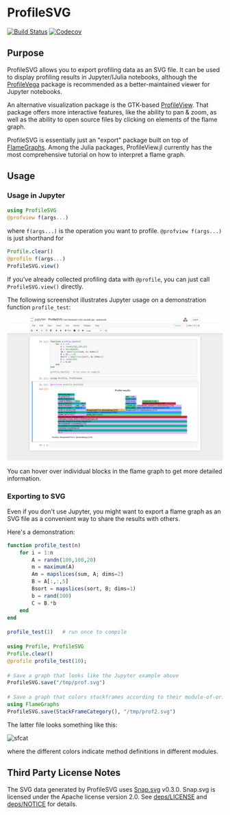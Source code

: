 # ProfileSVG

[![Build Status](https://travis-ci.com/kimikage/ProfileSVG.jl.svg?branch=master)](https://travis-ci.com/kimikage/ProfileSVG.jl)
[![Codecov](https://codecov.io/gh/kimikage/ProfileSVG.jl/branch/master/graph/badge.svg)](https://codecov.io/gh/kimikage/ProfileSVG.jl)

## Purpose

ProfileSVG allows you to export profiling data as an SVG file.
It can be used to display profiling results in Jupyter/IJulia notebooks,
although the [ProfileVega](https://github.com/davidanthoff/ProfileVega.jl) package is
recommended as a better-maintained viewer for Jupyter notebooks.

An alternative visualization package is the GTK-based
[ProfileView](https://github.com/timholy/ProfileView.jl).
That package offers more interactive features, like the ability to
pan & zoom, as well as the ability to open source files by clicking on
elements of the flame graph.

ProfileSVG is essentially just an "export" package built on top of
[FlameGraphs](https://github.com/timholy/FlameGraphs.jl).
Among the Julia packages, ProfileView.jl currently has the most comprehensive
tutorial on how to interpret a flame graph.

## Usage

### Usage in Jupyter

```julia
using ProfileSVG
@profview f(args...)
```

where `f(args...)` is the operation you want to profile.
`@profview f(args...)` is just shorthand for

```julia
Profile.clear()
@profile f(args...)
ProfileSVG.view()
```

If you've already collected profiling data with `@profile`, you can just call `ProfileSVG.view()` directly.

The following screenshot illustrates Jupyter usage on a demonstration function `profile_test`:

![profview](images/jupyter.png)

You can hover over individual blocks in the flame graph to get more detailed information.

### Exporting to SVG

Even if you don't use Jupyter, you might want to export a flame graph as an SVG file
as a convenient way to share the results with others.

Here's a demonstration:

```julia
function profile_test(n)
    for i = 1:n
        A = randn(100,100,20)
        m = maximum(A)
        Am = mapslices(sum, A; dims=2)
        B = A[:,:,5]
        Bsort = mapslices(sort, B; dims=1)
        b = rand(100)
        C = B.*b
    end
end

profile_test(1)   # run once to compile

using Profile, ProfileSVG
Profile.clear()
@profile profile_test(10);

# Save a graph that looks like the Jupyter example above
ProfileSVG.save("/tmp/prof.svg")

# Save a graph that colors stackframes according to their module-of-origin
using FlameGraphs
ProfileSVG.save(StackFrameCategory(), "/tmp/prof2.svg")
```

The latter file looks something like this:

![sfcat](images/stackframecat.png)

where the different colors indicate method definitions in different modules.

## Third Party License Notes
The SVG data generated by ProfileSVG uses [Snap.svg](http://snapsvg.io/) v0.3.0.
Snap.svg is licensed under the Apache license version 2.0. See [deps/LICENSE](deps/LICENSE)
and [deps/NOTICE](deps/NOTICE) for details.
